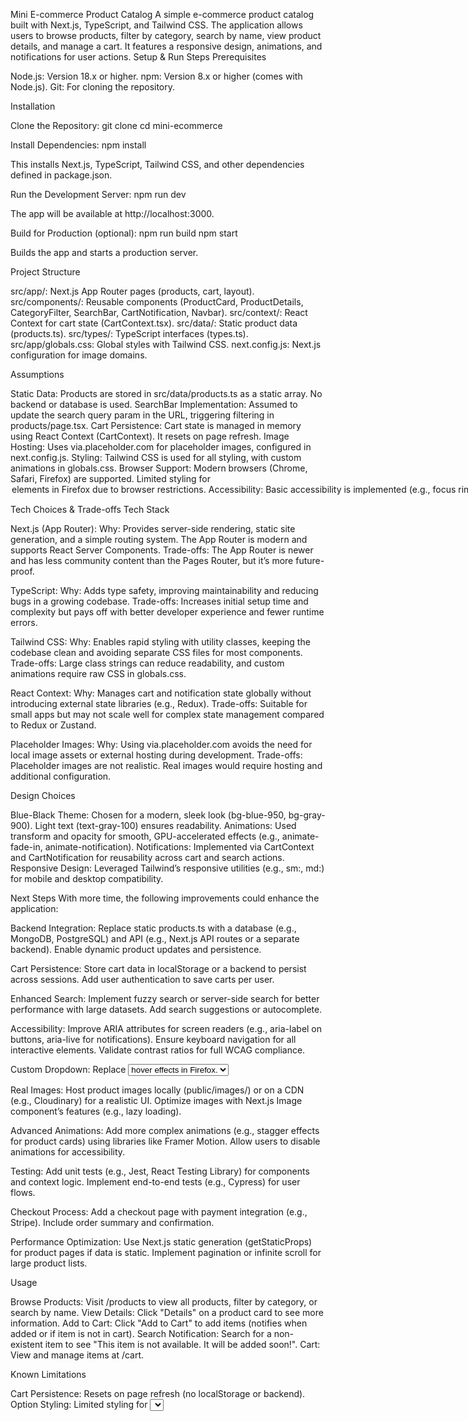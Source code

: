 Mini E-commerce Product Catalog
A simple e-commerce product catalog built with Next.js, TypeScript, and Tailwind CSS. The application allows users to browse products, filter by category, search by name, view product details, and manage a cart. It features a responsive design, animations, and notifications for user actions.
Setup & Run Steps
Prerequisites

Node.js: Version 18.x or higher.
npm: Version 8.x or higher (comes with Node.js).
Git: For cloning the repository.

Installation

Clone the Repository:
git clone <repository-url>
cd mini-ecommerce


Install Dependencies:
npm install

This installs Next.js, TypeScript, Tailwind CSS, and other dependencies defined in package.json.

Run the Development Server:
npm run dev

The app will be available at http://localhost:3000.

Build for Production (optional):
npm run build
npm start

Builds the app and starts a production server.


Project Structure

src/app/: Next.js App Router pages (products, cart, layout).
src/components/: Reusable components (ProductCard, ProductDetails, CategoryFilter, SearchBar, CartNotification, Navbar).
src/context/: React Context for cart state (CartContext.tsx).
src/data/: Static product data (products.ts).
src/types/: TypeScript interfaces (types.ts).
src/app/globals.css: Global styles with Tailwind CSS.
next.config.js: Next.js configuration for image domains.

Assumptions

Static Data: Products are stored in src/data/products.ts as a static array. No backend or database is used.
SearchBar Implementation: Assumed to update the search query param in the URL, triggering filtering in products/page.tsx.
Cart Persistence: Cart state is managed in memory using React Context (CartContext). It resets on page refresh.
Image Hosting: Uses via.placeholder.com for placeholder images, configured in next.config.js.
Styling: Tailwind CSS is used for all styling, with custom animations in globals.css.
Browser Support: Modern browsers (Chrome, Safari, Firefox) are supported. Limited styling for <option> elements in Firefox due to browser restrictions.
Accessibility: Basic accessibility is implemented (e.g., focus rings, disabled states), but further improvements are needed for full compliance.
No Authentication: The app doesn’t require user login or authentication.

Tech Choices & Trade-offs
Tech Stack

Next.js (App Router):
Why: Provides server-side rendering, static site generation, and a simple routing system. The App Router is modern and supports React Server Components.
Trade-offs: The App Router is newer and has less community content than the Pages Router, but it’s more future-proof.


TypeScript:
Why: Adds type safety, improving maintainability and reducing bugs in a growing codebase.
Trade-offs: Increases initial setup time and complexity but pays off with better developer experience and fewer runtime errors.


Tailwind CSS:
Why: Enables rapid styling with utility classes, keeping the codebase clean and avoiding separate CSS files for most components.
Trade-offs: Large class strings can reduce readability, and custom animations require raw CSS in globals.css.


React Context:
Why: Manages cart and notification state globally without introducing external state libraries (e.g., Redux).
Trade-offs: Suitable for small apps but may not scale well for complex state management compared to Redux or Zustand.


Placeholder Images:
Why: Using via.placeholder.com avoids the need for local image assets or external hosting during development.
Trade-offs: Placeholder images are not realistic. Real images would require hosting and additional configuration.



Design Choices

Blue-Black Theme: Chosen for a modern, sleek look (bg-blue-950, bg-gray-900). Light text (text-gray-100) ensures readability.
Animations: Used transform and opacity for smooth, GPU-accelerated effects (e.g., animate-fade-in, animate-notification).
Notifications: Implemented via CartContext and CartNotification for reusability across cart and search actions.
Responsive Design: Leveraged Tailwind’s responsive utilities (e.g., sm:, md:) for mobile and desktop compatibility.

Next Steps
With more time, the following improvements could enhance the application:

Backend Integration:
Replace static products.ts with a database (e.g., MongoDB, PostgreSQL) and API (e.g., Next.js API routes or a separate backend).
Enable dynamic product updates and persistence.


Cart Persistence:
Store cart data in localStorage or a backend to persist across sessions.
Add user authentication to save carts per user.


Enhanced Search:
Implement fuzzy search or server-side search for better performance with large datasets.
Add search suggestions or autocomplete.


Accessibility:
Improve ARIA attributes for screen readers (e.g., aria-label on buttons, aria-live for notifications).
Ensure keyboard navigation for all interactive elements.
Validate contrast ratios for full WCAG compliance.


Custom Dropdown:
Replace <select> in CategoryFilter with a custom dropdown (div/ul) for better styling control, especially for <option> hover effects in Firefox.


Real Images:
Host product images locally (public/images/) or on a CDN (e.g., Cloudinary) for a realistic UI.
Optimize images with Next.js Image component’s features (e.g., lazy loading).


Advanced Animations:
Add more complex animations (e.g., stagger effects for product cards) using libraries like Framer Motion.
Allow users to disable animations for accessibility.


Testing:
Add unit tests (e.g., Jest, React Testing Library) for components and context logic.
Implement end-to-end tests (e.g., Cypress) for user flows.


Checkout Process:
Add a checkout page with payment integration (e.g., Stripe).
Include order summary and confirmation.


Performance Optimization:
Use Next.js static generation (getStaticProps) for product pages if data is static.
Implement pagination or infinite scroll for large product lists.



Usage

Browse Products: Visit /products to view all products, filter by category, or search by name.
View Details: Click "Details" on a product card to see more information.
Add to Cart: Click "Add to Cart" to add items (notifies when added or if item is not in cart).
Search Notification: Search for a non-existent item to see "This item is not available. It will be added soon!".
Cart: View and manage items at /cart.

Known Limitations

Cart Persistence: Resets on page refresh (no localStorage or backend).
Option Styling: Limited styling for <select> options in some browsers (e.g., Firefox).
Static Data: Products are hardcoded, limiting scalability.
Accessibility: Basic focus states are implemented, but full ARIA support is incomplete.

